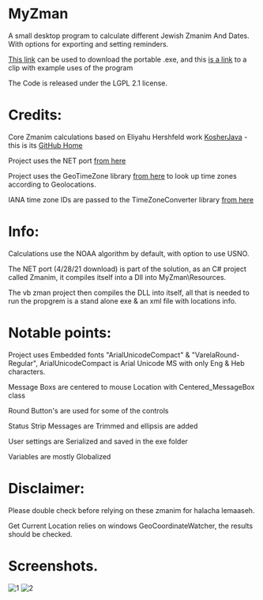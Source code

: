 # MyZman
A small desktop program to calculate different Jewish Zmanim And Dates. With options for exporting and setting reminders.

[This link](https://downgit.github.io/#/home?url=https://github.com/NykUser/MyZman/tree/master/MyZmanPortable) can be used to download the portable .exe, 
and this [is a link](https://github.com/NykUser/MyZman/blob/master/MyZmanPortable/eng.mp4) to a clip with example uses of the program

The Code is released under the LGPL 2.1 license.

# Credits:
Core Zmanim calculations based on Eliyahu Hershfeld work [KosherJava](https://kosherjava.com/) - this is its [GitHub Home](https://github.com/KosherJava/zmanim)

Project uses the NET port [from here](https://github.com/Yitzchok/Zmanim)

Project uses the GeoTimeZone library [from here](https://github.com/mattjohnsonpint/GeoTimeZone) to look up time zones according to Geolocations.

IANA time zone IDs are passed to the TimeZoneConverter library [from here](https://github.com/mattjohnsonpint/TimeZoneConverter)

# Info:
Calculations use the NOAA algorithm by default, with option to use USNO.

The NET port (4/28/21 download) is part of the solution, as an C# project called Zmanim, it compiles itself into a Dll into MyZman\Resources\.

The vb zman project then compiles the DLL into itself, all that is needed to run the propgrem is a stand alone exe & an xml file with locations info.

# Notable points:
Project uses Embedded fonts "ArialUnicodeCompact" & "VarelaRound-Regular", ArialUnicodeCompact is Arial Unicode MS with only Eng & Heb characters.

Message Boxs are centered to mouse Location with Centered_MessageBox class

Round Button's are used for some of the controls

Status Strip Messages are Trimmed and ellipsis are added 

User settings are Serialized and saved in the exe folder

Variables are mostly Globalized 

# Disclaimer:
Please double check before relying on these zmanim for halacha lemaaseh.

Get Current Location relies on windows GeoCoordinateWatcher, the results should be checked.

# Screenshots.
![1](https://user-images.githubusercontent.com/83419922/129582704-c70581a7-2ead-467a-a055-553da29555fe.jpg)
![2](https://user-images.githubusercontent.com/83419922/129582744-d270cc55-60b1-4867-a61c-532982cedd1a.jpg)

